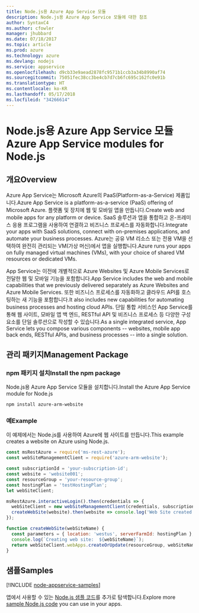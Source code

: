 ```yaml
---
title: Node.js용 Azure App Service 모듈
description: Node.js용 Azure App Service 모듈에 대한 참조
author: SyntaxC4
ms.author: cfowler
manager: jhubbard
ms.date: 07/18/2017
ms.topic: article
ms.prod: azure
ms.technology: azure
ms.devlang: nodejs
ms.service: appservice
ms.openlocfilehash: d9cb33e9aead2878fc9571b1ccb3a34b8990af74
ms.sourcegitcommit: 75051fec38cc3be4cb7d7cb6fc695c162fc0e91b
ms.translationtype: HT
ms.contentlocale: ko-KR
ms.lasthandoff: 05/17/2018
ms.locfileid: "34266614"
---
```

# <a name="azure-app-service-modules-for-nodejs"></a><span data-ttu-id="2739d-103">Node.js용 Azure App Service 모듈</span><span class="sxs-lookup"><span data-stu-id="2739d-103">Azure App Service modules for Node.js</span></span>

## <a name="overview"></a><span data-ttu-id="2739d-104">개요</span><span class="sxs-lookup"><span data-stu-id="2739d-104">Overview</span></span>

<span data-ttu-id="2739d-105">Azure App Service는 Microsoft Azure의 PaaS(Platform-as-a-Service) 제품입니다.</span><span class="sxs-lookup"><span data-stu-id="2739d-105">Azure App Service is a platform-as-a-service (PaaS) offering of Microsoft Azure.</span></span> <span data-ttu-id="2739d-106">플랫폼 및 장치에 웹 및 모바일 앱을 만듭니다.</span><span class="sxs-lookup"><span data-stu-id="2739d-106">Create web and mobile apps for any platform or device.</span></span> <span data-ttu-id="2739d-107">SaaS 솔루션과 앱을 통합하고 온-프레미스 응용 프로그램을 사용하여 연결하고 비즈니스 프로세스를 자동화합니다.</span><span class="sxs-lookup"><span data-stu-id="2739d-107">Integrate your apps with SaaS solutions, connect with on-premises applications, and automate your business processes.</span></span> <span data-ttu-id="2739d-108">Azure는 공유 VM 리소스 또는 전용 VM을 선택하여 완전히 관리되는 VM(가상 머신)에서 앱을 실행합니다.</span><span class="sxs-lookup"><span data-stu-id="2739d-108">Azure runs your apps on fully managed virtual machines (VMs), with your choice of shared VM resources or dedicated VMs.</span></span>

<span data-ttu-id="2739d-109">App Service는 이전에 개별적으로 Azure Websites 및 Azure Mobile Services로 전달한 웹 및 모바일 기능을 포함합니다.</span><span class="sxs-lookup"><span data-stu-id="2739d-109">App Service includes the web and mobile capabilities that we previously delivered separately as Azure Websites and Azure Mobile Services.</span></span> <span data-ttu-id="2739d-110">또한 비즈니스 프로세스를 자동화하고 클라우드 API를 호스팅하는 새 기능을 포함합니다.</span><span class="sxs-lookup"><span data-stu-id="2739d-110">It also includes new capabilities for automating business processes and hosting cloud APIs.</span></span> <span data-ttu-id="2739d-111">단일 통합 서비스인 App Service를 통해 웹 사이트, 모바일 앱 백 엔드, RESTful API 및 비즈니스 프로세스 등 다양한 구성 요소를 단일 솔루션으로 작성할 수 있습니다.</span><span class="sxs-lookup"><span data-stu-id="2739d-111">As a single integrated service, App Service lets you compose various components -- websites, mobile app back ends, RESTful APIs, and business processes -- into a single solution.</span></span>

## <a name="management-package"></a><span data-ttu-id="2739d-112">관리 패키지</span><span class="sxs-lookup"><span data-stu-id="2739d-112">Management Package</span></span>

### <a name="install-the-npm-package"></a><span data-ttu-id="2739d-113">npm 패키지 설치</span><span class="sxs-lookup"><span data-stu-id="2739d-113">Install the npm package</span></span>

<span data-ttu-id="2739d-114">Node.js용 Azure App Service 모듈을 설치합니다.</span><span class="sxs-lookup"><span data-stu-id="2739d-114">Install the Azure App Service module for Node.js</span></span>

```bash
npm install azure-arm-website
```

### <a name="example"></a><span data-ttu-id="2739d-115">예</span><span class="sxs-lookup"><span data-stu-id="2739d-115">Example</span></span>

<span data-ttu-id="2739d-116">이 예제에서는 Node.js를 사용하여 Azure에 웹 사이트를 만듭니다.</span><span class="sxs-lookup"><span data-stu-id="2739d-116">This example creates a website on Azure using Node.js.</span></span>

```javascript
const msRestAzure = require('ms-rest-azure');
const webSiteManagementClient = require('azure-arm-website');

const subscriptionId = 'your-subscription-id';
const website = 'website001';
const resourceGroup = 'your-resource-group';
const hostingPlan = 'testHostingPlan';
let webSiteClient;

msRestAzure.interactiveLogin().then(credentials => {
  webSiteClient = new webSiteManagementClient(credentials, subscriptionId);
  createWebSite(website).then(website => console.log('Web Site created successfully', website));
});

function createWebSite(webSiteName) {
  const parameters = { location: 'westus', serverFarmId: hostingPlan };
  console.log(`Creating web site:  ${webSiteName}`);
  return webSiteClient.webApps.createOrUpdate(resourceGroup, webSiteName, parameters, null);
}
```

## <a name="samples"></a><span data-ttu-id="2739d-117">샘플</span><span class="sxs-lookup"><span data-stu-id="2739d-117">Samples</span></span>

[!INCLUDE [node-appservice-samples](../docs-ref-conceptual/includes/appservice-samples.md)]

<span data-ttu-id="2739d-118">앱에서 사용할 수 있는 [Node.js 샘플 코드](https://azure.microsoft.com/resources/samples/?platform=nodejs)를 추가로 탐색합니다.</span><span class="sxs-lookup"><span data-stu-id="2739d-118">Explore more [sample Node.js code](https://azure.microsoft.com/resources/samples/?platform=nodejs) you can use in your apps.</span></span>
